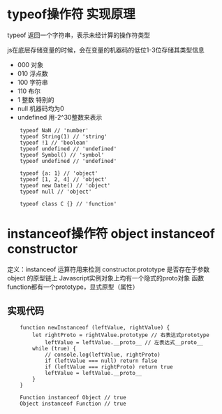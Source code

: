 # typeof操作符 实现原理

typeof 返回一个字符串，表示未经计算的操作符类型

js在底层存储变量的时候，会在变量的机器码的低位1-3位存储其类型信息
- 000 对象
- 010 浮点数
- 100 字符串
- 110 布尔
- 1   整数
特别的
- null 机器码均为0
- undefined 用-2^30整数来表示
```
    typeof NaN // 'number'
    typeof String(1) // 'string'
    typeof !1 // 'boolean'
    typeof undefined // 'undefined'
    typeof Symbol() // 'symbol'
    typeof undefined // 'undefined'

    typeof {a: 1} // 'object'
    typeof [1, 2, 4] // 'object'
    typeof new Date() // 'object'
    typeof null // 'object'

    typeof class C {} // 'function'
```


# instanceof操作符 object instanceof constructor
定义：instanceof 运算符用来检测 constructor.prototype 是否存在于参数 object 的原型链上
Javascript实例对象上均有一个隐式的proto对象
函数function都有一个prototype，显式原型（属性）
## 实现代码
```
    function newInstanceof (leftValue, rightValue) {
        let rightProto = rightValue.prototype // 右表达式prototype
            leftValue = leftValue.__proto__ // 左表达式__proto__
        while (true) {
            // console.log(leftValue, rightProto)
            if (leftValue === null) return false
            if (leftValue === rightProto) return true
            leftValue = leftValue.__proto__
        }   
    }
```

```
    Function instanceof Object // true
    Object instanceof Function // true
```